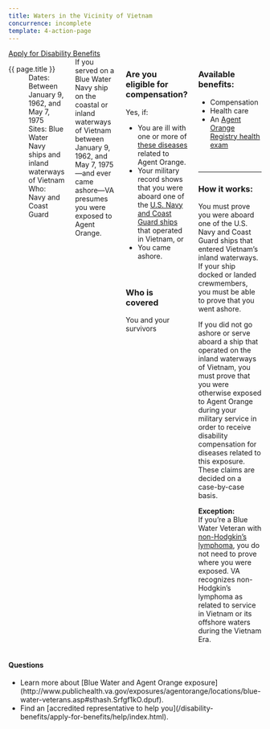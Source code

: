 ```yaml
---
title: Waters in the Vicinity of Vietnam
concurrence: incomplete
template: 4-action-page
---
```


<div class="main" role="main" markdown="0">

<div class="action-bar">
  <div class="row">
    <div class="small-12 columns">
      <a class="usa-button-primary va-button-primary" href="/disability-benefits/apply-for-benefits/">Apply for Disability Benefits</a>
    </div>
  </div>
</div>

<div class="section one" markdown="0">
<div class="primary" markdown="0">
<div class="row" markdown="0">
<div class="small-12 medium-8 columns usa-content" markdown="0">

<dl class="panel-list plain">
<dt>{{ page.title }}</dt>
<dd>Dates: Between January 9, 1962, and May 7, 1975</dd>
<dd>Sites: Blue Water Navy ships and inland waterways of Vietnam</dd>
<dd>Who: Navy and Coast Guard</dd>
</dl>

<div markdown="1">
If you served on a Blue Water Navy ship on the coastal or inland waterways of Vietnam between January 9, 1962, and May 7, 1975—and ever came ashore—VA presumes you were exposed to Agent Orange.

</div>
<div class="call-out" markdown="1">

### Are you eligible for compensation?

Yes, if:

- You are ill with one or more of [these diseases](/disability-benefits/conditions/exposure-to-hazardous-materials/agent-orange/diseases/) related to Agent Orange.
- Your military record shows that you were aboard one of the [U.S. Navy and Coast Guard ships](http://www.publichealth.va.gov/exposures/agentorange/shiplist/index.asp) that operated in Vietnam, or
- You came ashore.

<br>

### Who is covered

You and your survivors

</div>

<div markdown="1">

### Available benefits:

- Compensation
- Health care
- An [Agent Orange Registry health exam](/disability-benefits/conditions/exposure-to-hazardous-materials/agent-orange/registry-health-exam/)

<br>
<hr>

### How it works:

You must prove you were aboard one of the U.S. Navy and Coast Guard ships that entered Vietnam’s inland waterways. If your ship docked or landed crewmembers, you must be able to prove that you went ashore.

If you did not go ashore or serve aboard a ship that operated on the inland waterways of Vietnam, you must prove that you were otherwise exposed to Agent Orange during your military service in order to receive disability compensation for diseases related to this exposure. These claims are decided on a case-by-case basis.

**Exception:**<br>
If you’re a Blue Water Veteran with [non-Hodgkin’s lymphoma](/disability-benefits/conditions/exposure-to-hazardous-materials/agent-orange/non-hodgkins/), you do not need to prove where you were exposed. VA recognizes non-Hodgkin’s lymphoma as related to service in Vietnam or its offshore waters during the Vietnam Era.

</div>
</div>

<div class="small-12 medium-4 columns" markdown="0">
<div markdown="0">

<h4 class="highlight">Questions</h4>

<ul class="plain">

<li markdown="1">
Learn more about [Blue Water and Agent Orange exposure](http://www.publichealth.va.gov/exposures/agentorange/locations/blue-water-veterans.asp#sthash.Srfgf1kO.dpuf).
</li>

<li markdown="1">
Find an [accredited representative to help you](/disability-benefits/apply-for-benefits/help/index.html).
</li>

</ul>

</div>
</div>

</div>
</div>
</div>